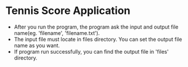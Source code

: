 # Tennis Score Application 

- After you run the program, the program ask the input and output file name(eg. 'filename', 'filename.txt').
- The input file must locate in files directory. You can set the output file name as you want.
- If program run successfully, you can find the output file in 'files' directory.